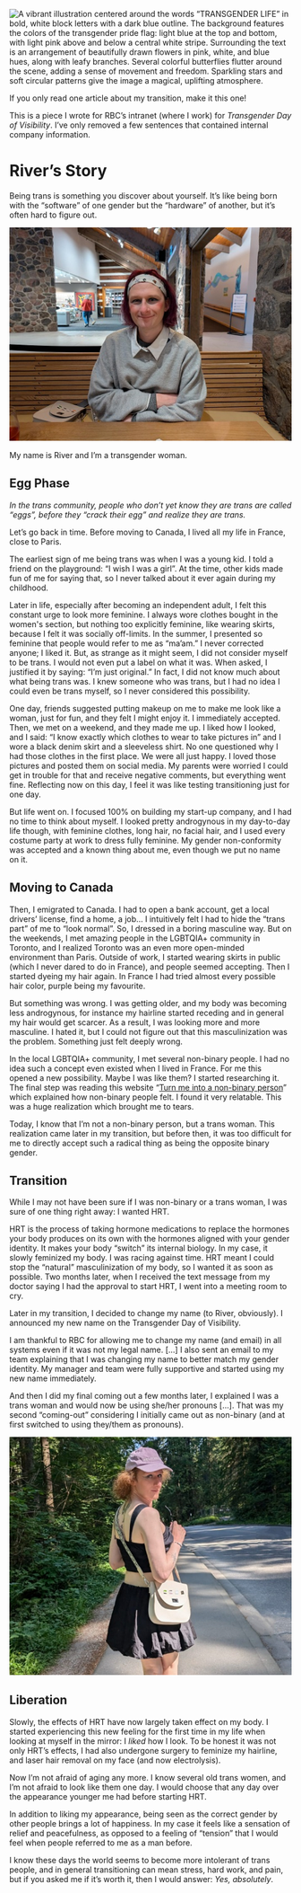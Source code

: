 ![A vibrant illustration centered around the words “TRANSGENDER LIFE” in bold, white block letters with a dark blue outline. The background features the colors of the transgender pride flag: light blue at the top and bottom, with light pink above and below a central white stripe. Surrounding the text is an arrangement of beautifully drawn flowers in pink, white, and blue hues, along with leafy branches. Several colorful butterflies flutter around the scene, adding a sense of movement and freedom. Sparkling stars and soft circular patterns give the image a magical, uplifting atmosphere.](TDOV2025/transgender_life_small.png)

If you only read one article about my transition, make it this one!

This is a piece I wrote for RBC’s intranet (where I work) for
*Transgender Day of Visibility*. I’ve only removed a few sentences that
contained internal company information.

# River’s Story

Being trans is something you discover about yourself. It’s like being
born with the “software” of one gender but the “hardware” of another,
but it’s often hard to figure out.

![River is sitting on a wooden bench inside a museum. She is smiling gently with her arms crossed. She’s wearing a light-colored headband, a grey sweater, and a white collared shirt underneath. Her white shoulder bag is beside her on the bench. The background features stone walls, wooden beams, and a bright exhibition space with artwork and display cases.](we_are_more_than_atheism/picture_of_River_Jan2025_small.jpg)

My name is River and I’m a transgender woman.

## Egg Phase

*In the trans community, people who don’t yet know they are trans are
called “eggs”, before they “crack their egg” and realize they are
trans.*

Let’s go back in time. Before moving to Canada, I lived all my life in
France, close to Paris.

The earliest sign of me being trans was when I was a young kid. I told a
friend on the playground: “I wish I was a girl”. At the time, other kids
made fun of me for saying that, so I never talked about it ever again
during my childhood.

Later in life, especially after becoming an independent adult, I felt
this constant urge to look more feminine. I always wore clothes bought
in the women's section, but nothing too explicitly feminine, like
wearing skirts, because I felt it was socially off-limits. In the
summer, I presented so feminine that people would refer to me as
“ma’am.” I never corrected anyone; I liked it. But, as strange as it
might seem, I did not consider myself to be trans. I would not even put
a label on what it was. When asked, I justified it by saying: “I’m just
original.” In fact, I did not know much about what being trans was. I
knew someone who was trans, but I had no idea I could even be trans
myself, so I never considered this possibility.

One day, friends suggested putting makeup on me to make me look like a
woman, just for fun, and they felt I might enjoy it. I immediately
accepted. Then, we met on a weekend, and they made me up. I liked how I
looked, and I said: “I know exactly which clothes to wear to take
pictures in” and I wore a black denim skirt and a sleeveless shirt. No
one questioned why I had those clothes in the first place. We were all
just happy. I loved those pictures and posted them on social media. My
parents were worried I could get in trouble for that and receive
negative comments, but everything went fine. Reflecting now on this day,
I feel it was like testing transitioning just for one day.

But life went on. I focused 100% on building my start-up company, and I
had no time to think about myself. I looked pretty androgynous in my
day-to-day life though, with feminine clothes, long hair, no facial
hair, and I used every costume party at work to dress fully feminine. My
gender non-conformity was accepted and a known thing about me, even
though we put no name on it.

## Moving to Canada

Then, I emigrated to Canada. I had to open a bank account, get a local
drivers’ license, find a home, a job… I intuitively felt I had to hide
the “trans part” of me to “look normal”. So, I dressed in a boring
masculine way. But on the weekends, I met amazing people in the LGBTQIA+
community in Toronto, and I realized Toronto was an even more
open-minded environment than Paris. Outside of work, I started wearing
skirts in public (which I never dared to do in France), and people
seemed accepting. Then I started dyeing my hair again. In France I had
tried almost every possible hair color, purple being my favourite.

But something was wrong. I was getting older, and my body was becoming
less androgynous, for instance my hairline started receding and in
general my hair would get scarcer. As a result, I was looking more and
more masculine. I hated it, but I could not figure out that this
masculinization was the problem. Something just felt deeply wrong.

In the local LGBTQIA+ community, I met several non-binary people. I had
no idea such a concept even existed when I lived in France. For me this
opened a new possibility. Maybe I was like them? I started researching
it. The final step was reading this website “[Turn me into a non-binary
person](https://euphorbia-milli.notion.site/euphorbia-milli/Turn-Me-Into-A-Non-Binary-Person-4710c60a76a54347932fca656fb602dc)”
which explained how non-binary people felt. I found it very relatable.
This was a huge realization which brought me to tears.

Today, I know that I’m not a non-binary person, but a trans woman. This
realization came later in my transition, but before then, it was too
difficult for me to directly accept such a radical thing as being the
opposite binary gender.

## Transition

While I may not have been sure if I was non-binary or a trans woman, I
was sure of one thing right away: I wanted HRT.

HRT is the process of taking hormone medications to replace the hormones
your body produces on its own with the hormones aligned with your gender
identity. It makes your body “switch” its internal biology. In my case,
it slowly feminized my body. I was racing against time. HRT meant I
could stop the “natural” masculinization of my body, so I wanted it as
soon as possible. Two months later, when I received the text message
from my doctor saying I had the approval to start HRT, I went into a
meeting room to cry.

Later in my transition, I decided to change my name (to River,
obviously). I announced my new name on the Transgender Day of
Visibility.

I am thankful to RBC for allowing me to change my name (and email) in
all systems even if it was not my legal name. \[…\] I also sent an email
to my team explaining that I was changing my name to better match my
gender identity. My manager and team were fully supportive and started
using my new name immediately.

And then I did my final coming out a few months later, I explained I was
a trans woman and would now be using she/her pronouns \[…\]. That was my
second “coming-out” considering I initially came out as non-binary (and
at first switched to using they/them as pronouns).

![A picture of me in a park in Vancouver](youre_a_girl_images/vancouver.jpg "River is walking along a path at the edge of a forest in Vancouver on a sunny day. She’s turning slightly toward the camera with a soft smile. She’s wearing a purple cap, a black crop top, a short black skirt, and a white shoulder bag decorated with small pins. The path is bordered by tall trees and greenery.")

## Liberation

Slowly, the effects of HRT have now largely taken effect on my body. I
started experiencing this new feeling for the first time in my life when
looking at myself in the mirror: I *liked* how I look. To be honest it
was not only HRT’s effects, I had also undergone surgery to feminize my
hairline, and laser hair removal on my face (and now electrolysis).

Now I’m not afraid of aging any more. I know several old trans women,
and I’m not afraid to look like them one day. I would choose that any
day over the appearance younger me had before starting HRT.

In addition to liking my appearance, being seen as the correct gender by
other people brings a lot of happiness. In my case it feels like a
sensation of relief and peacefulness, as opposed to a feeling of
“tension” that I would feel when people referred to me as a man before.

I know these days the world seems to become more intolerant of trans
people, and in general transitioning can mean stress, hard work, and
pain, but if you asked me if it’s worth it, then I would answer: *Yes,
absolutely*.
